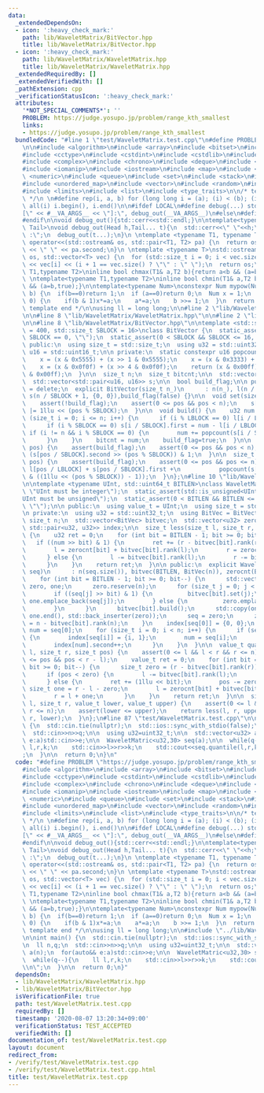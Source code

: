 ```yaml
---
data:
  _extendedDependsOn:
  - icon: ':heavy_check_mark:'
    path: lib/WaveletMatrix/BitVector.hpp
    title: lib/WaveletMatrix/BitVector.hpp
  - icon: ':heavy_check_mark:'
    path: lib/WaveletMatrix/WaveletMatrix.hpp
    title: lib/WaveletMatrix/WaveletMatrix.hpp
  _extendedRequiredBy: []
  _extendedVerifiedWith: []
  _pathExtension: cpp
  _verificationStatusIcon: ':heavy_check_mark:'
  attributes:
    '*NOT_SPECIAL_COMMENTS*': ''
    PROBLEM: https://judge.yosupo.jp/problem/range_kth_smallest
    links:
    - https://judge.yosupo.jp/problem/range_kth_smallest
  bundledCode: "#line 1 \"test/WaveletMatrix.test.cpp\"\n#define PROBLEM \"https://judge.yosupo.jp/problem/range_kth_smallest\"\
    \n\n#include <algorithm>\n#include <array>\n#include <bitset>\n#include <cassert>\n\
    #include <cctype>\n#include <cstdint>\n#include <cstdlib>\n#include <cmath>\n\
    #include <complex>\n#include <chrono>\n#include <deque>\n#include <functional>\n\
    #include <iomanip>\n#include <iostream>\n#include <map>\n#include <memory>\n#include\
    \ <numeric>\n#include <queue>\n#include <set>\n#include <stack>\n#include <string>\n\
    #include <unordered_map>\n#include <vector>\n#include <random>\n#include <utility>\n\
    #include <limits>\n#include <list>\n#include <type_traits>\n\n/* template start\
    \ */\n \n#define rep(i, a, b) for (long long i = (a); (i) < (b); (i)++)\n#define\
    \ all(i) i.begin(), i.end()\n\n#ifdef LOCAL\n#define debug(...) std::cerr << \"\
    [\" << #__VA_ARGS__ << \"]:\", debug_out(__VA_ARGS__)\n#else\n#define debug(...)\n\
    #endif\n\nvoid debug_out(){std::cerr<<std::endl;}\n\ntemplate<typename Head,typename...\
    \ Tail>\nvoid debug_out(Head h,Tail... t){\n  std::cerr<<\" \"<<h;\n  if(sizeof...(t)>0)std::cout<<\"\
    \ :\";\n  debug_out(t...);\n}\n \ntemplate <typename T1, typename T2>\nstd::ostream&\
    \ operator<<(std::ostream& os, std::pair<T1, T2> pa) {\n  return os << pa.first\
    \ << \" \" << pa.second;\n}\n \ntemplate <typename T>\nstd::ostream& operator<<(std::ostream&\
    \ os, std::vector<T> vec) {\n  for (std::size_t i = 0; i < vec.size(); i++)os\
    \ << vec[i] << (i + 1 == vec.size() ? \"\" : \" \");\n  return os;\n}\n \ntemplate<typename\
    \ T1,typename T2>\ninline bool chmax(T1& a,T2 b){return a<b && (a=b,true);}\n\
    \ \ntemplate<typename T1,typename T2>\ninline bool chmin(T1& a,T2 b){return a>b\
    \ && (a=b,true);}\n\ntemplate<typename Num>\nconstexpr Num mypow(Num a, long long\
    \ b) {\n  if(b==0)return 1;\n  if (a==0)return 0;\n  Num x = 1;\n  while (b >\
    \ 0) {\n    if(b & 1)x*=a;\n    a*=a;\n    b >>= 1;\n  }\n  return x;\n}\n\n/*\
    \ template end */\n\nusing ll = long long;\n\n#line 2 \"lib/WaveletMatrix/WaveletMatrix.hpp\"\
    \n\n#line 8 \"lib/WaveletMatrix/WaveletMatrix.hpp\"\n\n#line 2 \"lib/WaveletMatrix/BitVector.hpp\"\
    \n\n#line 8 \"lib/WaveletMatrix/BitVector.hpp\"\n\ntemplate <std::size_t LBLOCK\
    \ = 400, std::size_t SBLOCK = 16>\nclass BitVector {\n  static_assert(LBLOCK %\
    \ SBLOCK == 0, \"\");\n  static_assert(0 < SBLOCK && SBLOCK <= 16, \"\");\n\n\
    \ public:\n  using size_t = std::size_t;\n  using u32 = std::uint32_t;\n  using\
    \ u16 = std::uint16_t;\n\n private:\n  static constexpr u16 popcount(u16 x) {\n\
    \    x = (x & 0x5555) + (x >> 1 & 0x5555);\n    x = (x & 0x3333) + (x >> 2 & 0x3333);\n\
    \    x = (x & 0x0f0f) + (x >> 4 & 0x0f0f);\n    return (x & 0x00ff) + (x >> 8\
    \ & 0x00ff);\n  }\n\n  size_t n;\n  size_t bitcnt;\n\n  std::vector<u32> l;\n\
    \  std::vector<std::pair<u16, u16>> s;\n\n  bool build_flag;\n\n public:\n  BitVector()\
    \ = delete;\n  explicit BitVector(size_t n_)\n      : n(n_), l(n / LBLOCK + 1),\
    \ s(n / SBLOCK + 1, {0, 0}),build_flag(false) {}\n\n  void set(size_t pos) {\n\
    \    assert(!build_flag);\n    assert(0 <= pos && pos < n);\n    s[pos / SBLOCK].second\
    \ |= 1llu << (pos % SBLOCK);\n  }\n\n  void build() {\n    u32 num = 0;\n    for\
    \ (size_t i = 0; i <= n; i++) {\n      if (i % LBLOCK == 0) l[i / LBLOCK] = num;\n\
    \      if (i % SBLOCK == 0) s[i / SBLOCK].first = num - l[i / LBLOCK];\n     \
    \ if (i != n && i % SBLOCK == 0) {\n        num += popcount(s[i / SBLOCK].second);\n\
    \      }\n    }\n    bitcnt = num;\n    build_flag=true;\n  }\n\n  bool operator[](size_t\
    \ pos) {\n    assert(build_flag);\n    assert(0 <= pos && pos < n);\n    return\
    \ (s[pos / SBLOCK].second >> (pos % SBLOCK)) & 1;\n  }\n\n  size_t rank(size_t\
    \ pos) {\n    assert(build_flag);\n    assert(0 <= pos && pos <= n);\n    return\
    \ l[pos / LBLOCK] + s[pos / SBLOCK].first +\n           popcount(s[pos / SBLOCK].second\
    \ & ((1llu << (pos % SBLOCK)) - 1));\n  }\n};\n#line 10 \"lib/WaveletMatrix/WaveletMatrix.hpp\"\
    \n\ntemplate <typename UInt, std::uint64_t BITLEN>\nclass WaveletMatric {\n  static_assert(std::is_integral<UInt>::value,\
    \ \"UInt must be integer\");\n  static_assert(std::is_unsigned<UInt>::value, \"\
    UInt must be unsigned\");\n  static_assert(0 < BITLEN && BITLEN <= std::numeric_limits<UInt>::digits,\
    \ \"\");\n\n public:\n  using value_t = UInt;\n  using size_t = std::size_t;\n\
    \n private:\n  using u32 = std::uint32_t;\n  using BitVec = BitVector<>;\n\n \
    \ size_t n;\n  std::vector<BitVec> bitvec;\n  std::vector<u32> zerocnt;\n  std::map<value_t,\
    \ std::pair<u32, u32>> index;\n\n  size_t less(size_t l, size_t r, value_t num)\
    \ {\n    u32 ret = 0;\n    for (int bit = BITLEN - 1; bit >= 0; bit--) {\n   \
    \   if ((num >> bit) & 1) {\n        ret += (r - bitvec[bit].rank(r)) - (l - bitvec[bit].rank(l));\n\
    \        l = zerocnt[bit] + bitvec[bit].rank(l);\n        r = zerocnt[bit] + bitvec[bit].rank(r);\n\
    \      } else {\n        l -= bitvec[bit].rank(l);\n        r -= bitvec[bit].rank(r);\n\
    \      }\n    }\n    return ret;\n  }\n\n public:\n  explicit WaveletMatric(std::vector<value_t>\
    \ seq)\n      : n(seq.size()), bitvec(BITLEN, BitVec(n)), zerocnt(BITLEN) {\n\
    \    for (int bit = BITLEN - 1; bit >= 0; bit--) {\n      std::vector<value_t>\
    \ zero, one;\n      zero.reserve(n);\n      for (size_t j = 0; j < n; j++) {\n\
    \        if ((seq[j] >> bit) & 1) {\n          bitvec[bit].set(j);\n         \
    \ one.emplace_back(seq[j]);\n        } else {\n          zero.emplace_back(seq[j]);\n\
    \        }\n      }\n      bitvec[bit].build();\n      std::copy(one.begin(),\
    \ one.end(), std::back_inserter(zero));\n      seq = zero;\n      zerocnt[bit]\
    \ = n - bitvec[bit].rank(n);\n    }\n    index[seq[0]] = {0, 0};\n    value_t\
    \ num = seq[0];\n    for (size_t i = 0; i < n; i++) {\n      if (seq[i] != num)\
    \ {\n        index[seq[i]] = {i, 1};\n        num = seq[i];\n      } else {\n\
    \        index[num].second++;\n      }\n    }\n  }\n\n  value_t quantile(size_t\
    \ l, size_t r, size_t pos) {\n    assert(0 <= l && l < r && r <= n);\n    assert(0\
    \ <= pos && pos < r - l);\n    value_t ret = 0;\n    for (int bit = BITLEN - 1;\
    \ bit >= 0; bit--) {\n      size_t zero = (r - bitvec[bit].rank(r)) - (l - bitvec[bit].rank(l));\n\
    \      if (pos < zero) {\n        l -= bitvec[bit].rank(l);\n        r = l + zero;\n\
    \      } else {\n        ret += (1llu << bit);\n        pos -= zero;\n       \
    \ size_t one = r - l - zero;\n        l = zerocnt[bit] + bitvec[bit].rank(l);\n\
    \        r = l + one;\n      }\n    }\n    return ret;\n  }\n\n  size_t rangefreq(size_t\
    \ l, size_t r, value_t lower, value_t upper) {\n    assert(0 <= l && l <= r &&\
    \ r <= n);\n    assert(lower <= upper);\n    return less(l, r, upper) - less(l,\
    \ r, lower);\n  }\n};\n#line 87 \"test/WaveletMatrix.test.cpp\"\n\nint main()\
    \ {\n  std::cin.tie(nullptr);\n  std::ios::sync_with_stdio(false);\n\n  ll n,q;\n\
    \  std::cin>>n>>q;\n\n  using u32=uint32_t;\n\n  std::vector<u32> a(n);\n  for(auto&&\
    \ e:a)std::cin>>e;\n\n  WaveletMatric<u32,30> seq(a);\n\n  while(q--){\n    ll\
    \ l,r,k;\n    std::cin>>l>>r>>k;\n    std::cout<<seq.quantile(l,r,k)<<\"\\n\"\
    ;\n  }\n\n  return 0;\n}\n"
  code: "#define PROBLEM \"https://judge.yosupo.jp/problem/range_kth_smallest\"\n\n\
    #include <algorithm>\n#include <array>\n#include <bitset>\n#include <cassert>\n\
    #include <cctype>\n#include <cstdint>\n#include <cstdlib>\n#include <cmath>\n\
    #include <complex>\n#include <chrono>\n#include <deque>\n#include <functional>\n\
    #include <iomanip>\n#include <iostream>\n#include <map>\n#include <memory>\n#include\
    \ <numeric>\n#include <queue>\n#include <set>\n#include <stack>\n#include <string>\n\
    #include <unordered_map>\n#include <vector>\n#include <random>\n#include <utility>\n\
    #include <limits>\n#include <list>\n#include <type_traits>\n\n/* template start\
    \ */\n \n#define rep(i, a, b) for (long long i = (a); (i) < (b); (i)++)\n#define\
    \ all(i) i.begin(), i.end()\n\n#ifdef LOCAL\n#define debug(...) std::cerr << \"\
    [\" << #__VA_ARGS__ << \"]:\", debug_out(__VA_ARGS__)\n#else\n#define debug(...)\n\
    #endif\n\nvoid debug_out(){std::cerr<<std::endl;}\n\ntemplate<typename Head,typename...\
    \ Tail>\nvoid debug_out(Head h,Tail... t){\n  std::cerr<<\" \"<<h;\n  if(sizeof...(t)>0)std::cout<<\"\
    \ :\";\n  debug_out(t...);\n}\n \ntemplate <typename T1, typename T2>\nstd::ostream&\
    \ operator<<(std::ostream& os, std::pair<T1, T2> pa) {\n  return os << pa.first\
    \ << \" \" << pa.second;\n}\n \ntemplate <typename T>\nstd::ostream& operator<<(std::ostream&\
    \ os, std::vector<T> vec) {\n  for (std::size_t i = 0; i < vec.size(); i++)os\
    \ << vec[i] << (i + 1 == vec.size() ? \"\" : \" \");\n  return os;\n}\n \ntemplate<typename\
    \ T1,typename T2>\ninline bool chmax(T1& a,T2 b){return a<b && (a=b,true);}\n\
    \ \ntemplate<typename T1,typename T2>\ninline bool chmin(T1& a,T2 b){return a>b\
    \ && (a=b,true);}\n\ntemplate<typename Num>\nconstexpr Num mypow(Num a, long long\
    \ b) {\n  if(b==0)return 1;\n  if (a==0)return 0;\n  Num x = 1;\n  while (b >\
    \ 0) {\n    if(b & 1)x*=a;\n    a*=a;\n    b >>= 1;\n  }\n  return x;\n}\n\n/*\
    \ template end */\n\nusing ll = long long;\n\n#include \"../lib/WaveletMatrix/WaveletMatrix.hpp\"\
    \n\nint main() {\n  std::cin.tie(nullptr);\n  std::ios::sync_with_stdio(false);\n\
    \n  ll n,q;\n  std::cin>>n>>q;\n\n  using u32=uint32_t;\n\n  std::vector<u32>\
    \ a(n);\n  for(auto&& e:a)std::cin>>e;\n\n  WaveletMatric<u32,30> seq(a);\n\n\
    \  while(q--){\n    ll l,r,k;\n    std::cin>>l>>r>>k;\n    std::cout<<seq.quantile(l,r,k)<<\"\
    \\n\";\n  }\n\n  return 0;\n}"
  dependsOn:
  - lib/WaveletMatrix/WaveletMatrix.hpp
  - lib/WaveletMatrix/BitVector.hpp
  isVerificationFile: true
  path: test/WaveletMatrix.test.cpp
  requiredBy: []
  timestamp: '2020-08-07 13:20:34+09:00'
  verificationStatus: TEST_ACCEPTED
  verifiedWith: []
documentation_of: test/WaveletMatrix.test.cpp
layout: document
redirect_from:
- /verify/test/WaveletMatrix.test.cpp
- /verify/test/WaveletMatrix.test.cpp.html
title: test/WaveletMatrix.test.cpp
---
```

